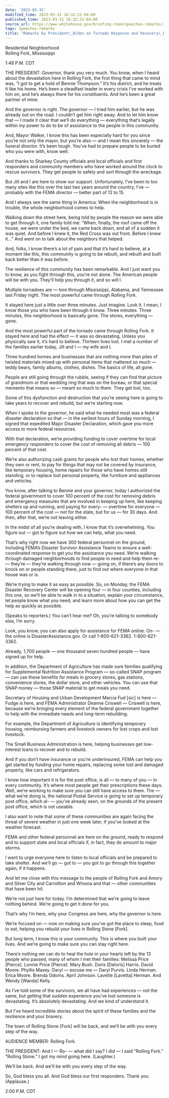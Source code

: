 ```yaml
---
date: '2023-03-31'
modified_time: 2023-03-31 16:32:22-04:00
published_time: 2023-03-31 16:32:21-04:00
source_url: https://www.whitehouse.gov/briefing-room/speeches-remarks/2023/03/31/remarks-by-president-biden-on-tornado-response-and-recovery-efforts/
tags: speeches-remarks
title: "Remarks by President\_Biden on Tornado Response and Recovery\_Efforts"
---
```

 
Residential Neighborhood  
Rolling Fork, Mississippi

1:48 P.M. CDT

THE PRESIDENT: Governor, thank you very much. You know, when I heard
about the devastation here in Rolling Fork, the first thing that came to
mind was, “I got to get a hold of Bennie Thompson.” It’s his district,
and he treats it like his home. He’s been a steadfast leader in every
crisis I’ve worked with him on, and he’s always there for his
constituents. And he’s been a great partner of mine.

And the governor is right. The governor — I tried him earlier, but he
was already out on the road. I couldn’t get him right away. And to let
him know that — I made it clear that we’ll do everything — everything
that’s legally within my power to do to be of assistance to the people
in this community.

And, Mayor Walker, I know this has been especially hard for you since
you’re not only the mayor, but you’re also — and I mean this sincerely —
the funeral director. It’s been tough. You’ve had to prepare people to
be buried who you were with, know well.

And thanks to Sharkey County officials and local officials and first
responders and community members who have worked around the clock to
rescue survivors. They get people to safety and sort through the
wreckage.

But Jill and I are here to show our support. Unfortunately, I’ve been to
too many sites like this over the last two years around the country;
I’ve — probably with the FEMA director — better part of 12 to 15.

And I always see the same thing in America: When the neighborhood is in
trouble, the whole neighborhood comes to help.

Walking down the street here, being told by people the reason we were
able to get through it, one family told me: “When, finally, the roof
came off the house, we were under the bed, we came back down, and all of
a sudden it was quiet. And before I knew it, the Red Cross was out
front. Before I knew it…” And went on to talk about the neighbors that
helped.

And, folks, I know there’s a lot of pain and that it’s hard to believe,
at a moment like this, this community is going to be rebuilt, and
rebuilt and built back better than it was before.

The resilience of this community has been remarkable. And I just want
you to know, as you fight through this, you’re not alone. The American
people will be with you. They’ll help you through it, and so will I.

Multiple tornadoes are — tore through Mississippi, Alabama, and
Tennessee last Friday night. The most powerful came through Rolling
Fork.

It stayed here just a little over three minutes. Just imagine. Look it.
I mean, I know those you who have been through it know. Three minutes.
Three minutes, this neighborhood is basically gone. The stores,
everything — gone.

And the most powerful part of the tornado came through Rolling Fork. It
stayed here and had the effect — it was so devastating. Unless you
physically saw it, it’s hard to believe. Thirteen lives lost. I met a
number of the families earlier today, Jill and I — my wife and I.

Three hundred homes and businesses that are nothing more than piles of
twisted materials mixed up with personal items that mattered so much —
teddy bears, family albums, clothes, dishes. The basics of life, all
gone.

People are still going through the rubble, seeing if they can find that
picture of grandmom or that wedding ring that was on the bureau, or that
special memento that means so — meant so much to them. They get lost,
too.

Some of this dysfunction and destruction that you’re seeing here is
going to take years to recover and rebuild, but we’re starting now.

When I spoke to the governor, he said what he needed most was a federal
disaster declaration so that — in the earliest hours of Sunday morning,
I signed that expedited Major Disaster Declaration, which gave you more
access to more federal resources.

With that declaration, we’re providing funding to cover overtime for
local emergency responders to cover the cost of removing all debris —
100 percent of that cost.

We’re also authorizing cash grants for people who lost their homes,
whether they own or rent, to pay for things that may not be covered by
insurance, like temporary housing, home repairs for those who have homes
still standing, or to replace lost personal property, like furniture and
appliances and vehicles.

You know, after talking to Bennie and your governor, today I authorized
the federal government to cover 100 percent of the cost for removing
debris and emergency measures that are involved in keeping up here, like
keeping shelters up and running, and paying for every- — overtime for
everyone — 100 percent of the cost — not for the state, but for us — for
30 days. And then, after that, we’re not leaving either.

In the midst of all you’re dealing with, I know that it’s overwhelming.
You figure out — got to figure out how we can help, what you need.

That’s why right now we have 300 federal personnel on the ground,
including FEMA’s Disaster Survivor Assistance Teams to ensure a
well-coordinated response to get you the assistance you need. We’re
walking through damaged neighborhoods to find people in need and help
them re- — they’re — they’re walking through now — going on, if there’s
any doors to knock on or people standing there, just to find out where
everyone in that house was or is.

We’re trying to make it as easy as possible. So, on Monday, the FEMA
Disaster Recovery Center will be opening four — in four counties,
including this one, so we’ll be able to walk in to a situation, explain
your circumstance, let people know what you need, and learn more about
how you can get the help as quickly as possible.

(Speaks to reporters.) You can’t hear me? Oh, you’re talking to somebody
else, I’m sorry.

Look, you know, you can also apply for assistance for FEMA online. On- —
the online is DisasterAssistance.gov. Or call 1-800-621-3362.
1-800-621-3362.

Already, 1,700 people — one thousand seven hundred people — have signed
up for help.

In addition, the Department of Agriculture has made sure families
qualifying for Supplemental Nutrition Assistance Program — so-called
SNAP program — can use these benefits for meals in grocery stores, gas
stations, convenience stores, the dollar store, and other vehicles. You
can use that SNAP money — those SNAP material to get meals you need.

Secretary of Housing and Urban Development Marcia Fud \[sic\] is here —
Fudge is here, and FEMA Administrator Deanne Criswell — Criswell is
here, because we’re bringing every element of the federal government
together to help with the immediate needs and long-term rebuilding.

For example, the Department of Agriculture is identifying temporary
housing, reimbursing farmers and livestock owners for lost crops and
lost livestock.

The Small Business Administration is here, helping businesses get
low-interest loans to recover and to rebuild.

And if you don’t have insurance or you’re underinsured, FEMA can help
you get started by funding your home repairs, replacing some lost and
damaged property, like cars and refrigerators.

I know how important it is for the post office, is all — to many of you
— in every community. It’s where most people get their prescriptions
these days. Well, we’re working to make sure you can still have access
to them. The — what we’re doing is, the national Postal Service is going
to set up temporary post office, which al- — you’ve already seen, on the
grounds of the present post office, which is not useable.

I also want to note that some of these communities are again facing the
threat of severe weather in just one week later, if you’ve looked at the
weather forecast.

FEMA and other federal personnel are here on the ground, ready to
respond and to support state and local officials if, in fact, they do
amount to major storms.

  
I want to urge everyone here to listen to local officials and be
prepared to take shelter. And we’ll go — got to — you got to go through
this together again, if it happens.

And let me close with this message to the people of Rolling Fork and
Amory and Silver City and Carrollton and Winona and that — other
communities that have been hit.

We’re not just here for today. I’m determined that we’re going to leave
nothing behind. We’re going to get it done for you.

That’s why I’m here, why your Congress are here, why the governor is
here.

We’re focused on — now on making sure you’ve got the place to sleep,
food to eat, helping you rebuild your lives in Rolling Stone \[Fork\].

But long term, I know this is your community. This is where you built
your lives. And we’re going to make sure you can stay right here.

There’s nothing we can do to heal the hole in your hearts left by the 13
people who passed, many of whom I met their families: Melissa Price
\[Pierce\]. Lonnie Price \[Pierce\]. Mary Bush. Doris \[Deloris\]
Harris​​. David Moore​​. Phyllis Maxey​​. Daryl — excuse me — Daryl Purvis​​.
Linda Herman. Erica Moore. Brenda Odoms​​. April Johnson. Lavette
\[Lavetta\] Herman. And Wendy \[Wanda\] Kelly.

As I’ve told some of the survivors, we all have had experiences — not
the same, but getting that sudden experience you’ve lost someone is
devastating. It’s absolutely devastating. And we kind of understand it.

But I’ve heard incredible stories about the spirit of these families and
the resilience and your bravery.

The town of Rolling Stone \[Fork\] will be back, and we’ll be with you
every step of the way.

AUDIENCE MEMBER: Rolling Fork.

THE PRESIDENT: And I — Ro- — what did I say? I did — I said “Rolling
Fork.” “Rolling Stone.” I got my mind going here. (Laughter.)

We’ll be back. And we’ll be with you every step of the way.

So, God bless you all. And God bless our first responders. Thank you.
(Applause.)

2:00 P.M. CDT

